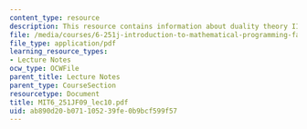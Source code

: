 ```yaml
---
content_type: resource
description: This resource contains information about duality theory II.
file: /media/courses/6-251j-introduction-to-mathematical-programming-fall-2009/ab890d20b071105239fe0b9bcf599f57_MIT6_251JF09_lec10.pdf
file_type: application/pdf
learning_resource_types:
- Lecture Notes
ocw_type: OCWFile
parent_title: Lecture Notes
parent_type: CourseSection
resourcetype: Document
title: MIT6_251JF09_lec10.pdf
uid: ab890d20-b071-1052-39fe-0b9bcf599f57
---
```

